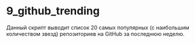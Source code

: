 # 9_github_trending

Данный скрипт выводит список 20 самых популярных (с наибольшим количеством звезд) репозиториев на GitHub за последнюю неделю.